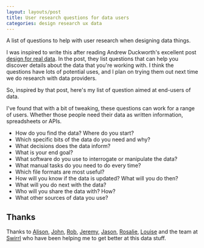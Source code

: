 ```yaml
---
layout: layouts/post
title: User research questions for data users
categories: design research ux data
---
```


<p>A list of questions to help with user research when designing data things.</p>

I was inspired to write this after reading Andrew Duckworth's excellent post [design for real data](https://grillopress.github.io/2019/12/05/design-for-real-data.html). In the post, they list questions that can help you discover details about the data that you're working with. I think the questions have lots of potential uses, and I plan on trying them out next time we do research with data providers.

So, inspired by that post, here's my list of question aimed at end-users of data. 

I've found that with a bit of tweaking, these questions can work for a range of users. Whether those people need their data as written information, spreadsheets or APIs.

- How do you find the data? Where do you start?
- Which specific bits of the data do you need and why?
- What decisions does the data inform?
- What is your end goal?
- What software do you use to interrogate or manipulate the data?
- What manual tasks do you need to do every time?
- Which file formats are most useful?
- How will you know if the data is updated? What will you do then?
- What will you do next with the data?
- Who will you share the data with? How?
- What other sources of data you use?

## Thanks

Thanks to [Alison](https://twitter.com/AldaviesAlison), [John](https://mobile.twitter.com/johnlewisons), [Rob](https://twitter.com/robchamberspfc), [Jeremy](https://twitter.com/jeremyhhy), [Jason](https://twitter.com/AgileTimelord), [Rosalie](https://twitter.com/RosalieMarshall), [Louise](https://twitter.com/Loup73) and the team at [Swirrl](https://www.swirrl.com/) who have been helping me to get better at this data stuff.
